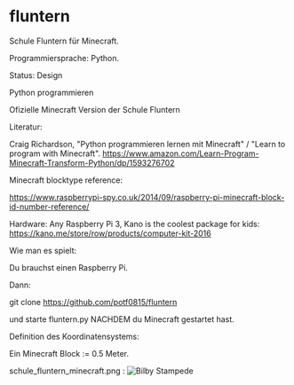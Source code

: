 # fluntern
Schule Fluntern für Minecraft. 

Programmiersprache: Python.


Status: Design

Python programmieren 

Ofizielle Minecraft Version der Schule Fluntern

Literatur:

Craig Richardson, "Python programmieren lernen mit Minecraft" / "Learn to program with Minecraft".
https://www.amazon.com/Learn-Program-Minecraft-Transform-Python/dp/1593276702

Minecraft blocktype reference:

https://www.raspberrypi-spy.co.uk/2014/09/raspberry-pi-minecraft-block-id-number-reference/

Hardware:
Any Raspberry Pi 3, Kano is the coolest package for kids:
https://kano.me/store/row/products/computer-kit-2016

Wie man es spielt:

Du brauchst einen Raspberry Pi. 

Dann:

git clone https://github.com/potf0815/fluntern

und starte fluntern.py NACHDEM du Minecraft gestartet hast.


Definition des Koordinatensystems:

Ein Minecraft Block := 0.5 Meter.

schule_fluntern_minecraft.png :
![Bilby Stampede](https://github.com/potf0815/fluntern/blob/master/schule_fluntern_minecraft.png)

